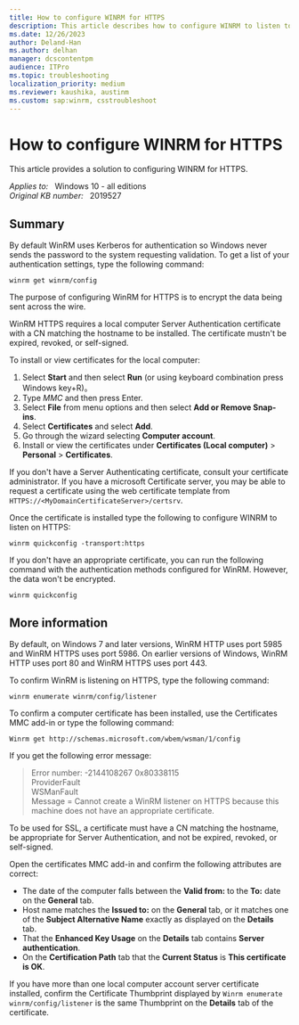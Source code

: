 ```yaml
---
title: How to configure WINRM for HTTPS
description: This article describes how to configure WINRM to listen to HTTPS by loading a certificate and running commands.
ms.date: 12/26/2023
author: Deland-Han
ms.author: delhan
manager: dcscontentpm
audience: ITPro
ms.topic: troubleshooting
localization_priority: medium
ms.reviewer: kaushika, austinm
ms.custom: sap:winrm, csstroubleshoot
---
```

# How to configure WINRM for HTTPS

This article provides a solution to configuring WINRM for HTTPS.

_Applies to:_ &nbsp; Windows 10 - all editions  
_Original KB number:_ &nbsp; 2019527

## Summary

By default WinRM uses Kerberos for authentication so Windows never sends the password to the system requesting validation. To get a list of your authentication settings, type the following command:

```console
winrm get winrm/config
```

The purpose of configuring WinRM for HTTPS is to encrypt the data being sent across the wire.

WinRM HTTPS requires a local computer Server Authentication certificate with a CN matching the hostname to be installed. The certificate mustn't be expired, revoked, or self-signed.

To install or view certificates for the local computer:

1. Select **Start** and then select **Run** (or using keyboard combination press Windows key+R)。
2. Type *MMC* and then press Enter.
3. Select **File** from menu options and then select **Add or Remove Snap-ins**.
4. Select **Certificates** and select **Add**.
5. Go through the wizard selecting **Computer account**.
6. Install or view the certificates under **Certificates (Local computer)** > **Personal** > **Certificates**.

If you don't have a Server Authenticating certificate, consult your certificate administrator. If you have a microsoft Certificate server, you may be able to request a certificate using the web certificate template from `HTTPS://<MyDomainCertificateServer>/certsrv`.

Once the certificate is installed type the following to configure WINRM to listen on HTTPS:

```console
winrm quickconfig -transport:https
```

If you don't have an appropriate certificate, you can run the following command with the authentication methods configured for WinRM. However, the data won't be encrypted.

```console
winrm quickconfig
```

## More information

By default, on Windows 7 and later versions, WinRM HTTP uses port 5985 and WinRM HTTPS uses port 5986. On earlier versions of Windows, WinRM HTTP uses port 80 and WinRM HTTPS uses port 443.

To confirm WinRM is listening on HTTPS, type the following command:

```console
winrm enumerate winrm/config/listener
```

To confirm a computer certificate has been installed, use the Certificates MMC add-in or type the following command:

```console
Winrm get http://schemas.microsoft.com/wbem/wsman/1/config
```

If you get the following error message:  

> Error number: -2144108267 0x80338115  
ProviderFault  
WSManFault  
Message = Cannot create a WinRM listener on HTTPS because this machine does not have an appropriate certificate.

To be used for SSL, a certificate must have a CN matching the hostname, be appropriate for Server Authentication, and not be expired, revoked, or self-signed.

Open the certificates MMC add-in and confirm the following attributes are correct:

- The date of the computer falls between the **Valid from:** to the **To:** date on the **General** tab.
- Host name matches the **Issued to:** on the **General** tab, or it matches one of the **Subject Alternative Name** exactly as displayed on the **Details** tab.
- That the **Enhanced Key Usage** on the **Details** tab contains **Server authentication**.
- On the **Certification Path** tab that the **Current Status** is **This certificate is OK**.

If you have more than one local computer account server certificate installed, confirm the Certificate Thumbprint displayed by `Winrm enumerate winrm/config/listener` is the same Thumbprint on the **Details** tab of the certificate.

